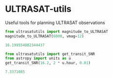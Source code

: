 # ULTRASAT-utils
Useful tools for planning ULTRASAT observations

```python
from ultrasatutils import magnitude_to_ULTRASAT
magnitude_to_ULTRASAT(6000, vmag=12)

16.199554882344437
```


```python
from ultrasatutils import get_transit_SNR
from astropy import units as u
get_transit_SNR(16.2, 2 * u.hour, 0.01)

7.3371085
```
